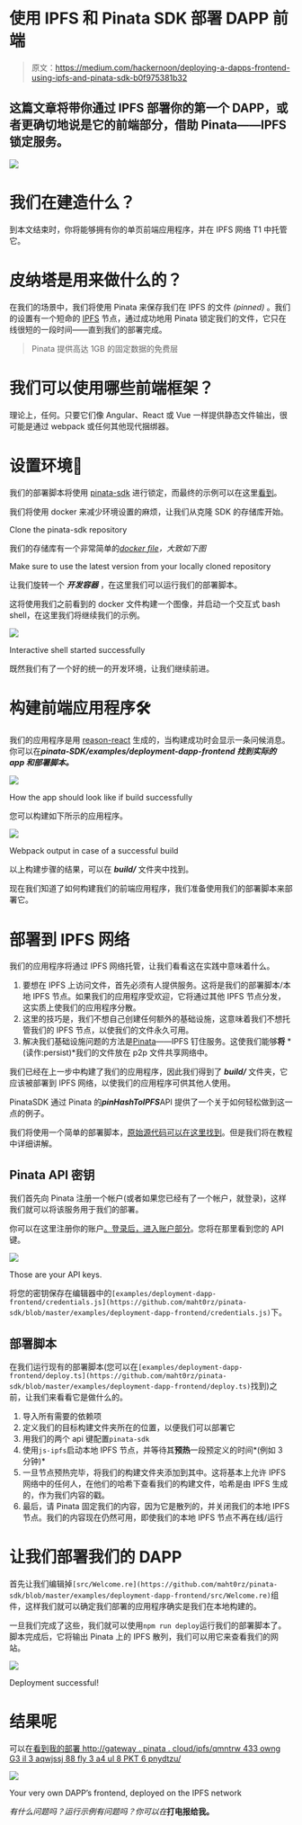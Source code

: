 # 使用 IPFS 和 Pinata SDK 部署 DAPP 前端

> 原文：<https://medium.com/hackernoon/deploying-a-dapps-frontend-using-ipfs-and-pinata-sdk-b0f975381b32>

## 这篇文章将带你通过 IPFS 部署你的第一个 DAPP，或者更确切地说是它的前端部分，借助 Pinata——IPFS 锁定服务。

![](img/fa5d9d5ec1f72c47e11118c0440d122f.png)

# 我们在建造什么？

到本文结束时，你将能够拥有你的单页前端应用程序，并在 IPFS 网络 T1 中托管它。

# 皮纳塔是用来做什么的？

在我们的场景中，我们将使用 Pinata 来保存我们在 IPFS 的文件 *(pinned)* 。我们的设置有一个短命的 [IPFS](https://hackernoon.com/tagged/ipfs) 节点，通过成功地用 Pinata 锁定我们的文件，它只在线很短的一段时间——直到我们的部署完成。

> Pinata 提供高达 1GB 的固定数据的免费层

# 我们可以使用哪些前端框架？

理论上，任何。只要它们像 Angular、React 或 Vue 一样提供静态文件输出，很可能是通过 webpack 或任何其他现代捆绑器。

# 设置环境🐳

我们的部署脚本将使用 [pinata-sdk](https://github.com/maht0rz/pinata-sdk) 进行锁定，而最终的示例可以在这里[看到](https://github.com/maht0rz/pinata-sdk/tree/master/examples/deployment-dapp-frontend)。

我们将使用 docker 来减少环境设置的麻烦，让我们从克隆 SDK 的存储库开始。

Clone the pinata-sdk repository

我们的存储库有一个非常简单的[*docker file*](https://github.com/maht0rz/pinata-sdk/blob/master/Dockerfile)*，大致如下图*

Make sure to use the latest version from your locally cloned repository

让我们旋转一个 ***开发容器*** ，在这里我们可以运行我们的部署脚本。

这将使用我们之前看到的 docker 文件构建一个图像，并启动一个交互式 bash shell，在这里我们将继续我们的示例。

![](img/00dbd212fcd655275b52cf4bed7e80f9.png)

Interactive shell started successfully

既然我们有了一个好的统一的开发环境，让我们继续前进。

# 构建前端应用程序🛠

我们的应用程序是用 [reason-react](https://reasonml.github.io/reason-react/) 生成的，当构建成功时会显示一条问候消息。你可以在***pinata-SDK/examples/deployment-dapp-frontend 找到实际的 app 和部署脚本。***

![](img/7d077e0a09fc3e2a7a967d2f196ff0cc.png)

How the app should look like if build successfully

您可以构建如下所示的应用程序。

![](img/22f3f69d90b058de4747bca8ddc4dc48.png)

Webpack output in case of a successful build

以上构建步骤的结果，可以在 ***build/*** 文件夹中找到。

现在我们知道了如何构建我们的前端应用程序，我们准备使用我们的部署脚本来部署它。

# 部署到 IPFS 网络

我们的应用程序将通过 IPFS 网络托管，让我们看看这在实践中意味着什么。

1.  要想在 IPFS 上访问文件，首先必须有人提供服务。这将是我们的部署脚本/本地 IPFS 节点。如果我们的应用程序受欢迎，它将通过其他 IPFS 节点分发，这实质上使我们的应用程序分散。
2.  这里的技巧是，我们不想自己创建任何额外的基础设施，这意味着我们不想托管我们的 IPFS 节点，以使我们的文件永久可用。
3.  解决我们基础设施问题的方法是[Pinata](https://pinata.cloud/)——IPFS 钉住服务。这使我们能够**将** *(读作:persist)*我们的文件放在 p2p 文件共享网络中。

我们已经在上一步中构建了我们的应用程序，因此我们得到了 ***build/*** 文件夹，它应该被部署到 IPFS 网络，以使我们的应用程序可供其他人使用。

PinataSDK 通过 Pinata 的***pinHashToIPFS***API 提供了一个关于如何轻松做到这一点的例子。

我们将使用一个简单的部署脚本，[原始源代码可以在这里找到](https://github.com/maht0rz/pinata-sdk/blob/master/examples/deployment-dapp-frontend/deploy.ts)。但是我们将在教程中详细讲解。

## Pinata API 密钥

我们首先向 Pinata 注册一个帐户(或者如果您已经有了一个帐户，就登录)，这样我们就可以将该服务用于我们的部署。

你可以在这里注册你的账户[。登录后，进入](https://pinata.cloud/signup)[账户部分](https://pinata.cloud/account)。您将在那里看到您的 API 键。

![](img/d80cc69625a60c594a8b310f0b2575aa.png)

Those are your API keys.

将您的密钥保存在编辑器中的`[examples/deployment-dapp-frontend/credentials.js](https://github.com/maht0rz/pinata-sdk/blob/master/examples/deployment-dapp-frontend/credentials.js)`下。

## 部署脚本

在我们运行现有的部署脚本(您可以在`[examples/deployment-dapp-frontend/deploy.ts](https://github.com/maht0rz/pinata-sdk/blob/master/examples/deployment-dapp-frontend/deploy.ts)`找到)之前，让我们来看看它是做什么的。

1.  导入所有需要的依赖项
2.  定义我们的目标构建文件夹所在的位置，以便我们可以部署它
3.  用我们的两个 api 键配置`pinata-sdk`
4.  使用`js-ipfs`启动本地 IPFS 节点，并等待其**预热**一段预定义的时间*(例如 3 分钟)*
5.  一旦节点预热完毕，将我们的构建文件夹添加到其中。这将基本上允许 IPFS 网络中的任何人，在他们的哈希下查看我们的构建文件，哈希是由 IPFS 生成的，作为我们内容的戳。
6.  最后，请 Pinata 固定我们的内容，因为它是散列的，并关闭我们的本地 IPFS 节点。我们的内容现在仍然可用，即使我们的本地 IPFS 节点不再在线/运行

# 让我们部署我们的 DAPP

首先让我们编辑掉`[src/Welcome.re](https://github.com/maht0rz/pinata-sdk/blob/master/examples/deployment-dapp-frontend/src/Welcome.re)`组件，这样我们就可以确定我们部署的应用程序确实是我们在本地构建的。

一旦我们完成了这些，我们就可以使用`npm run deploy`运行我们的部署脚本了。脚本完成后，它将输出 Pinata 上的 IPFS 散列，我们可以用它来查看我们的网站。

![](img/19b698b7786db1c3b4824703874fe729.png)

Deployment successful!

# 结果呢

可以在[看到我的部署 http://gateway . pinata . cloud/ipfs/qmntrw 433 owng G3 il 3 aqwjssj 88 fly 3 a4 ul 8 PKT 6 pnydtzu/](http://gateway.pinata.cloud/ipfs/QmNTrW433oWNG3iL3AqWjssJ88FLy3a4UL8Pkt6pnYDtzU/)

![](img/ad34dfeadb8ac64e7ea003fc3f6df91e.png)

Your very own DAPP’s frontend, deployed on the IPFS network

*有什么问题吗？运行示例有问题吗？你可以在*[](http://t.me/maht0rz)**打电报给我。**